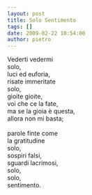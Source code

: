 ```yaml
---
layout: post
title: Solo Sentimento
tags: []
date: 2009-02-22 10:54:00
author: pietro
---
```

Vederti vedermi<br/>solo,<br/>luci ed euforia,<br/>risate immeritate<br/>solo,<br/>gioite gioite,<br/>voi che ce la fate,<br/>ma se la gioia è questa,<br/>allora non mi basta;<br/><br/>parole finte come<br/>la gratitudine<br/>solo,<br/>sospiri falsi,<br/>sguardi lacrimosi,<br/>solo,<br/>solo,<br/>sentimento.
